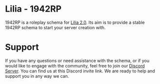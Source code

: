 # Lilia - 1942RP
 
1942RP is a roleplay schema for [Lilia 2.0](https://github.com/bleonheart/Lilia). Its aim is to provide a stable 1942RP schema to start your server creation with.

# Support

If you have any questions or need assistance with the schema, or if you would like to engage with the community, feel free to join our [Discord Server](https://discord.gg/52MSnh39vw). You can find us at this Discord invite link. We are ready to help and support you in any way we can.
